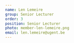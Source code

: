 ```yaml
---
name: Len Lemeire
group: Senior Lecturer
order: 3
position: Senior Lecturer
photo: member-len-lemeire.png
email: len.lemeire@ugent.be
---
```

